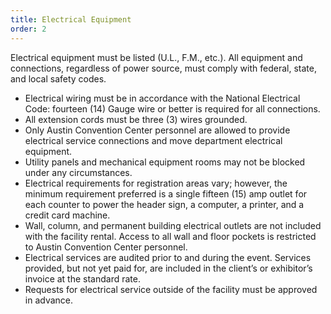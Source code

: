 ```yaml
---
title: Electrical Equipment
order: 2
---
```


Electrical equipment must be listed (U.L., F.M., etc.). All equipment and connections, regardless of power source, must comply with federal, state, and local safety codes.
							
- Electrical wiring must be in accordance with the National Electrical Code: fourteen (14) Gauge wire or better is required for all connections.							
- All extension cords must be three (3) wires grounded.						
- Only Austin Convention Center personnel are allowed to provide electrical service connections and move department electrical equipment.						
- Utility panels and mechanical equipment rooms may not be blocked under any circumstances.
- Electrical requirements for registration areas vary; however, the minimum requirement preferred is a single fifteen (15) amp outlet for each counter to power the header sign, a computer, a printer, and a credit card machine.
- Wall, column, and permanent building electrical outlets are not included with the facility rental. Access to all wall and floor pockets is restricted to Austin Convention Center personnel.
- Electrical services are audited prior to and during the event. Services provided, but not yet paid for, are included in the client’s or exhibitor’s invoice at the standard rate.
- Requests for electrical service outside of the facility must be approved in advance.
